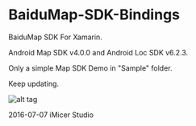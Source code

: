 # BaiduMap-SDK-Bindings
BaiduMap SDK For Xamarin.

Android Map SDK v4.0.0 and Android Loc SDK v6.2.3.

Only a simple Map SDK Demo in "Sample" folder.

Keep updating.

![alt tag](https://cloud.githubusercontent.com/assets/17045801/16650456/bebc04d4-4470-11e6-887c-075e2910a960.png)






2016-07-07 
iMicer Studio
